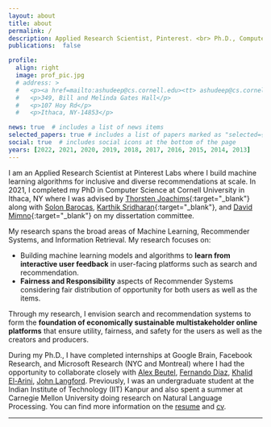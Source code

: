 ```yaml
---
layout: about
title: about
permalink: /
description: Applied Research Scientist, Pinterest. <br> Ph.D., Computer Science, Cornell University. <br> <a href='/assets/pdf/Resume_AshudeepSingh.pdf'>R&eacute;sum&eacute;</a>           &middot;       <a href='/assets/pdf/CV_AshudeepSingh.pdf'>CV</a>
publications:  false

profile:
  align: right
  image: prof_pic.jpg
  # address: >
  #   <p><a href=mailto:ashudeep@cs.cornell.edu><tt> ashudeep@cs.cornell.edu</tt></a></p>
  #   <p>349, Bill and Melinda Gates Hall</p>
  #   <p>107 Hoy Rd</p>
  #   <p>Ithaca, NY-14853</p>

news: true  # includes a list of news items
selected_papers: true # includes a list of papers marked as "selected={true}"
social: true  # includes social icons at the bottom of the page
years: [2022, 2021, 2020, 2019, 2018, 2017, 2016, 2015, 2014, 2013]
---
```

  I am an Applied Research Scientist at Pinterest Labs where I build machine learning algorithms for inclusive and diverse recommendations at scale. In 2021, I completed my PhD in Computer Science at Cornell University in Ithaca, NY where I was advised by [Thorsten Joachims](http://www.cs.cornell.edu/people/tj/){:target="\_blank"} along with [Solon Barocas](http://solon.barocas.org/), [Karthik Sridharan](https://www.cs.cornell.edu/~sridharan/){:target="\_blank"}, and [David Mimno](https://mimno.infosci.cornell.edu/){:target="\_blank"} on my dissertation committee.

  My research spans the broad areas of Machine Learning, Recommender Systems, and Information Retrieval. My research focuses on:
  * Building machine learning models and algorithms to **learn from interactive user feedback** in user-facing platforms such as search and recommendation.
  * **Fairness and Responsibility** aspects of Recommender Systems considering fair distribution of opportunity for both users as well as the items. 
  
  Through my research, I envision search and recommendation systems to form the **foundation of economically sustainable multistakeholder online platforms** that ensure utility, fairness, and safety for the users as well as the creators and producers.

  During my Ph.D., I have completed internships at Google Brain, Facebook Research, and Microsoft Research (NYC and Montreal) where I had the opportunity to collaborate closely with [Alex Beutel](http://alexbeutel.com/), [Fernando Diaz](https://fernando.diaz.nyc/), [Khalid El-Arini](http://www.khalidelarini.com/), [John Langford](https://www.microsoft.com/en-us/research/people/jcl/). Previously, I was an undergraduate student at the Indian Institute of Technology (IIT) Kanpur and also spent a summer at Carnegie Mellon University doing research on Natural Language Processing. You can find more information on the [resume](/assets/pdf/Resume_AshudeepSingh.pdf) and [cv](/assets/pdf/CV_AshudeepSingh.pdf).

---

